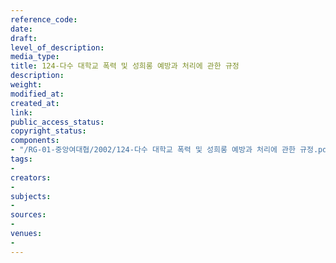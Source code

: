 ```yaml
---
reference_code: 
date: 
draft: 
level_of_description: 
media_type: 
title: 124-다수 대학교 폭력 및 성희롱 예방과 처리에 관한 규정
description: 
weight: 
modified_at: 
created_at: 
link: 
public_access_status: 
copyright_status: 
components:
- "/RG-01-중앙여대협/2002/124-다수 대학교 폭력 및 성희롱 예방과 처리에 관한 규정.pdf"
tags:
- 
creators:
- 
subjects:
- 
sources:
- 
venues:
- 
---
```

